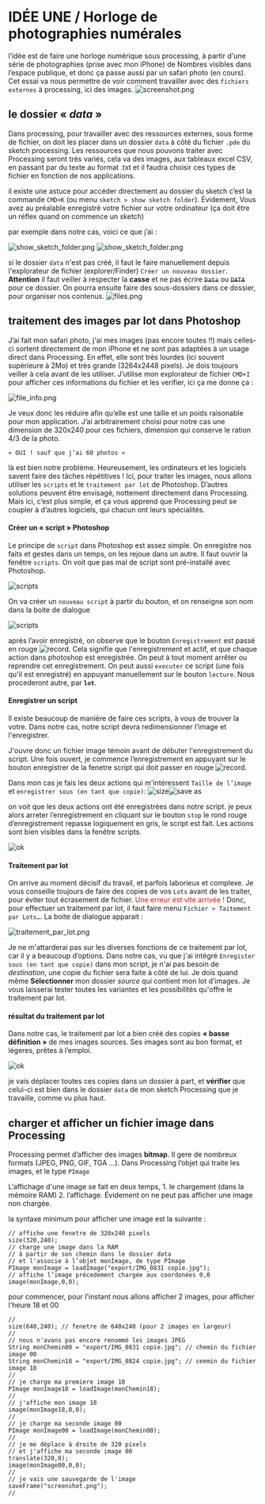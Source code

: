 # IDÉE UNE / Horloge de photographies numérales

l’idée est de faire une horloge numérique sous processing, à partir d'une série de photographies (prise avec mon iPhone) de Nombres visibles dans l’espace publique, et donc ça passe aussi par un safari photo (en cours). 
Cet essai va nous permettre de voir comment travailler avec des `fichiers externes` à processing, ici des images. 
![screenshot.png](screenshot.png)

## le dossier « *data* »

Dans processing, pour travailler avec des ressources externes, sous forme de fichier, on doit les placer dans un dossier `data` à côté du fichier `.pde` du sketch processing. Les ressources que nous pouvons traiter avec Processing seront très variés, cela va des images, aux tableaux excel CSV, en passant par du texte au format .txt et il faudra choisir ces types de fichier en fonction de nos applications. 

il existe une astuce pour accéder directement au dossier du sketch c’est la commande `CMD+K` (ou menu `sketch > show sketch folder`). Évidement, Vous avez au préalable enregistré votre fichier sur votre ordinateur (ça doit être un réflex quand on commence un sketch)

par exemple dans notre cas, voici ce que j’ai :

![show_sketch_folder.png](README_img/show_sketch_folder.png)
![show_sketch_folder.png](README_img/sketch_folder_d.png)

si le dossier `data` n'est pas créé, il faut le faire manuellement depuis l'explorateur de fichier (explorer/Finder) `Créer un nouveau dossier`. **Attention** il faut veiller à respecter la **casse** et ne pas écrire <del>`Data`</del> ou <del>`DATA`</del> pour ce dossier. On pourra ensuite faire des sous-dossiers dans ce dossier, pour organiser nos contenus. 
![files.png](README_img/files.png)

## traitement des images par lot dans Photoshop

J’ai fait mon safari photo, j'ai mes images (pas encore toutes !!) mais celles-ci sortent directement de mon iPhone et ne sont pas adaptées à un usage direct dans Processing. En effet, elle sont très lourdes (ici souvent supérieure à 2Mo) et très grande (3264x2448 pixels). Je dois toujours veiller à cela avant de les utiliser. J’utilise mon explorateur de fichier `CMD+I` pour afficher ces informations du fichier et les verifier, ici ça me donne ça :

![file_info.png](README_img/file_info.png)

Je veux donc les réduire afin qu’elle est une taille et un poids raisonable pour mon application. J’ai arbitrairement choisi pour notre cas une dimension de 320x240 pour ces fichiers, dimension qui conserve le ration 4/3 de la photo. 

	« OUI ! sauf que j’ai 60 photos »
	
là est bien notre problème. Heureusement, les ordinateurs et les logiciels savent faire des tâches répétitives ! Ici, pour traiter les images, nous allons utiliser les `scripts` et le `traitement par lot` de Photoshop. D’autres solutions peuvent être envisagé, nottement directement dans Processing. Mais ici, c’est plus simple, et ça vous apprend que Processing peut se coupler à d’autres logiciels, qui chacun ont leurs spécialités. 

#### Créer un « script » Photoshop

Le principe de `script` dans Photoshop est assez simple. On enregistre nos faits et gestes dans un temps, on les rejoue dans un autre. Il faut ouvrir la fenêtre `scripts`. On voit que pas mal de script sont pré-installé avec Photoshop. 

![scripts](README_img/scripts.png)

On va créer un `nouveau script` à partir du bouton, et on renseigne son nom dans la boite de dialogue 

![scripts](README_img/new_script.png)

après l’avoir enregistré, on observe que le bouton `Enregistrement` est passé en rouge ![record](README_img/record_button.png). Cela signifie que l'enregistrement et actif, et que chaque action dans photoshop est enregistrée. On peut à tout moment arrêter ou reprendre cet enregistrement. On peut aussi `executer` ce script (une fois qu'il est enregistré) en appuyant manuellement sur le bouton `lecture`. Nous procederont autre, par **`lot`**.

#### Enregistrer un script

Il existe beaucoup de manière de faire ces scripts, à vous de trouver la votre. Dans notre cas, notre script devra redimensionner l’image et l'enregistrer. 

J'ouvre donc un fichier image témoin avant de débuter l'enregistrement du script. Une fois ouvert, je commence l’enregistrement en appuyant sur le bouton enregistrer de la fenetre script qui doit passer en rouge ![record](README_img/record_button.png). 

Dans mon cas je fais les deux actions qui m'intéressent `Taille de l’image` et `enregistrer sous (en tant que copie)`: 
![size](README_img/image_size.png)![save as](README_img/save_as.png)

on voit que les deux actions ont été enregistrées dans notre script. je peux alors arreter l’enregistrement en cliquant sur le bouton `stop` le rond rouge d’enregistrement repasse logiquement en gris, le script est fait. Les actions sont bien visibles dans la fenêtre scripts.

![ok](README_img/script_ok.png)

#### Traitement par lot

On arrive au moment décisif du travail, et parfois laborieux et complexe. Je vous conseille toujours de faire des copies de vos `Lots` avant de les traiter, pour éviter tout écrasement de fichier. <span style="color:red;">Une erreur est vite arrivée !</span> Donc, pour effectuer un traitement par lot, il faut faire menu `Fichier > Taitement par Lots…`. La boite de dialogue apparait :


![traitement_par_lot.png](README_img/traitement_par_lot.png)

Je ne m'attarderai pas sur les diverses fonctions de ce traitement par lot, car il y a beaucoup d’options. Dans notre cas, vu que j'ai intégré `Enregister sous (en tant que copie)` dans mon script, je n'ai pas besoin de *destination*, une copie du fichier sera faite à côté de lui. 
Je dois quand même **Sélectionner** mon dossier *source* qui contient mon lot d’images. Je vous laisserai tester toutes les variantes et les possibilités qu'offre le traitement par lot. 

#### résultat du traitement par lot
Dans notre cas, le traitement par lot a bien créé des copies **« basse définition »**  de mes images sources. Ses images sont au bon format, et légeres, prêtes à l’emploi. 

![ok](README_img/result.png)

je vais déplacer toutes ces copies dans un dossier à part, et **vérifier** que celui-ci est bien dans le dossier `data` de mon sketch Processing que je travaille, comme vu plus haut. 

## charger et afficher un fichier image dans Processing

Processing permet d’afficher des images **bitmap**. Il gere de nombreux formats (JPEG, PNG, GIF, TGA …). Dans Processing l’objet qui traite les images, et le type `PImage` 

L’affichage d'une image se fait en deux temps, 1. le chargement (dans la mémoire RAM) 2. l’affichage. Évidement on ne peut pas afficher une image non chargée.

la syntaxe minimum pour afficher une image est la suivante : 
	 
```processing	
// affiche une fenetre de 320x240 pixels
size(320,240); 
// charge une image dans la RAM 
// à partir de son chemin dans le dossier data
// et l'associe à l’objet monImage, de type PImage
PImage monImage = loadImage("export/IMG_0831 copie.jpg"); 
// affiche l’image précedement chargée aux coordonées 0,0 
image(monImage,0,0);

```

pour commencer, pour l'instant nous allons afficher 2 images, pour afficher l'heure 18 et 00 

```processing
//
size(640,240); // fenetre de 640x240 (pour 2 images en largeur)
//
// nous n'avons pas encore renommé les images JPEG
String monChemin00 = "export/IMG_0831 copie.jpg"; // chemin du fichier image 00
String monChemin18 = "export/IMG_0824 copie.jpg"; // ceemin du fichier image 18
//
// je charge ma premiere image 18
PImage monImage18 = loadImage(monChemin18);
//
// j'affiche mon image 18
image(monImage18,0,0);
//
// je charge ma seconde image 00
PImage monImage00 = loadImage(monChemin00);
//
// je me déplace à droite de 320 pixels
// et j'affiche ma seconde image 00
translate(320,0);
image(monImage00,0,0);
//
// je vais une sauvegarde de l'image
saveFrame("screenshot.png");
//
```


